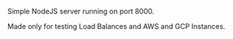 Simple NodeJS server running on port 8000.

Made only for testing Load Balances and AWS and GCP Instances.
